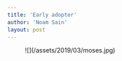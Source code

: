```yaml
---
title: 'Early adopter'
author: 'Noam Sain'
layout: post
---
```


<figure class="wp-block-image">![](/assets/2019/03/moses.jpg)</figure>
